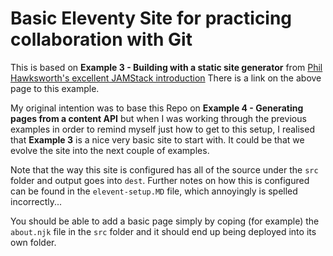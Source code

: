 # Basic Eleventy Site for practicing collaboration with Git

This is based on **Example 3 - Building with a static site generator** from [Phil Hawksworth's excellent JAMStack introduction](https://www.netlify.com/blog/2020/03/12/learn-jamstack-with-a-free-3.5-hour-video-of-demos-and-examples/) There is a link on the above page to this example.

My original intention was to base this Repo on **Example 4 - Generating pages from a content API** but when I was working through the previous examples in order to remind myself just how to get to this setup, I realised that **Example 3** is a nice very basic site to start with. It could be that we evolve the site into the next couple of examples.

Note that the way this site is configured has all of the source under the `src` folder and output goes into `dest`. Further notes on how this is configured can be found in the `elevent-setup.MD` file, which annoyingly is spelled incorrectly...

You should be able to add a basic page simply by coping (for example) the `about.njk` file in the `src` folder and it should end up being deployed into its own folder.